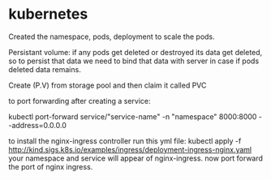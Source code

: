 # kubernetes
Created the namespace, pods, deployment to scale the pods.

Persistant volume: if any pods get deleted or destroyed its data get deleted, so to persist that data we need to bind that data with server in case if pods deleted data remains.

Create (P.V) from storage pool and then claim it called PVC


to port forwarding after creating a service:

kubectl port-forward service/"service-name" -n "namespace" 8000:8000 --address=0.0.0.0

to install the nginx-ingress controller run this yml file:
kubectl apply -f http://kind.sigs.k8s.io/examples/ingress/deployment-ingress-nginx.yaml
your namespace and service will appear of nginx-ingress.
now port forward the port of nginx ingress.
